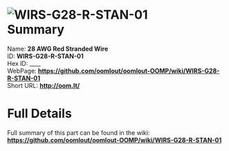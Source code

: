 
![WIRS-G28-R-STAN-01](https://github.com/oomlout/oomlout-OOMP/blob/master/parts/WIRS-G28-R-STAN-01/WIRS-G28-R-STAN-01_420.jpg)   
Summary
=================
  
Name: __28 AWG Red Stranded Wire__    
ID: __WIRS-G28-R-STAN-01__   
Hex ID: ____   
WebPage: __https://github.com/oomlout/oomlout-OOMP/wiki/WIRS-G28-R-STAN-01__   
Short URL: __http://oom.lt/__   

Full Details
==========================
Full summary of this part can be found in the wiki:   
__https://github.com/oomlout/oomlout-OOMP/wiki/WIRS-G28-R-STAN-01__    

